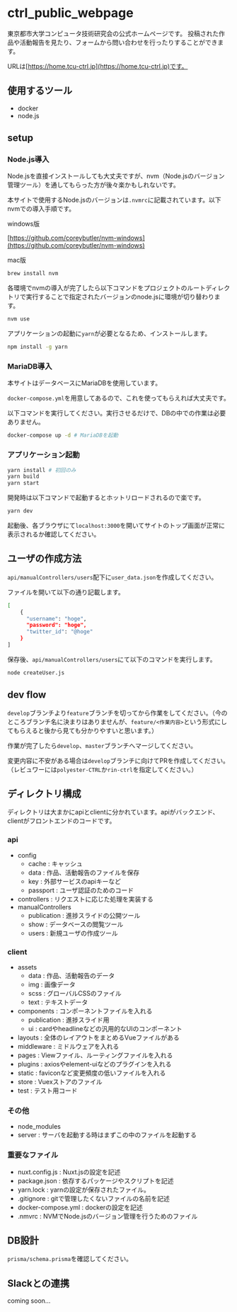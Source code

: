 # ctrl_public_webpage
東京都市大学コンピュータ技術研究会の公式ホームページです。
投稿された作品や活動報告を見たり、フォームから問い合わせを行ったりすることができます。

URLは[https://home.tcu-ctrl.jp](https://home.tcu-ctrl.jp)です。

## 使用するツール

- docker
- node.js

## setup

### Node.js導入

Node.jsを直接インストールしても大丈夫ですが、nvm（Node.jsのバージョン管理ツール）を通してもらった方が後々楽かもしれないです。

本サイトで使用するNode.jsのバージョンは`.nvmrc`に記載されています。以下nvmでの導入手順です。

windows版

[https://github.com/coreybutler/nvm-windows](https://github.com/coreybutler/nvm-windows)

mac版

```bash
brew install nvm
```

各環境でnvmの導入が完了したら以下コマンドをプロジェクトのルートディレクトリで実行することで指定されたバージョンのnode.jsに環境が切り替わります。

```bash
nvm use
```

アプリケーションの起動に`yarn`が必要となるため、インストールします。

```bash
npm install -g yarn
```

### MariaDB導入

本サイトはデータベースにMariaDBを使用しています。

`docker-compose.yml`を用意してあるので、これを使ってもらえれば大丈夫です。

以下コマンドを実行してください。実行させるだけで、DBの中での作業は必要ありません。

```bash
docker-compose up -d # MariaDBを起動
```

### アプリケーション起動

```bash
yarn install # 初回のみ
yarn build
yarn start
```

開発時は以下コマンドで起動するとホットリロードされるので楽です。

```bash
yarn dev
```

起動後、各ブラウザにて`localhost:3000`を開いてサイトのトップ画面が正常に表示されるか確認してください。

## ユーザの作成方法

`api/manualControllers/users`配下に`user_data.json`を作成してください。

ファイルを開いて以下の通り記載します。

```bash
[
    {
      "username": "hoge",
      "password": "hoge",
      "twitter_id": "@hoge"
    }
]
```

保存後、`api/manualControllers/users`にて以下のコマンドを実行します。

```bash
node createUser.js
```

## dev flow

`develop`ブランチより`feature`ブランチを切ってから作業をしてください。（今のところブランチ名に決まりはありませんが、`feature/<作業内容>`という形式にしてもらえると後から見ても分かりやすいと思います。）

作業が完了したら`develop`、`master`ブランチへマージしてください。

変更内容に不安がある場合は`develop`ブランチに向けてPRを作成してください。（レビュワーには`polyester-CTRL`か`rin-ctrl`を指定してください。）

## ディレクトリ構成
ディレクトリは大まかにapiとclientに分かれています。apiがバックエンド、clientがフロントエンドのコードです。
### api
- config
  - cache : キャッシュ
  - data : 作品、活動報告のファイルを保存
  - key : 外部サービスのapiキーなど
  - passport : ユーザ認証のためのコード
- controllers : リクエストに応じた処理を実装する
- manualControllers
  - publication : 進捗スライドの公開ツール
  - show : データベースの閲覧ツール
  - users : 新規ユーザの作成ツール


### client
- assets
  - data : 作品、活動報告のデータ
  - img : 画像データ
  - scss : グローバルCSSのファイル
  - text : テキストデータ
- components : コンポーネントファイルを入れる
  - publication : 進捗スライド用
  - ui : cardやheadlineなどの汎用的なUIのコンポーネント
- layouts : 全体のレイアウトをまとめるVueファイルがある
- middleware : ミドルウェアを入れる
- pages : Viewファイル、ルーティングファイルを入れる
- plugins : axiosやelement-uiなどのプラグインを入れる
- static : faviconなど変更頻度の低いファイルを入れる
- store : Vuexストアのファイル
- test : テスト用コード



### その他
- node_modules 
- server : サーバを起動する時はまずこの中のファイルを起動する

### 重要なファイル
- nuxt.config.js : Nuxt.jsの設定を記述
- package.json : 依存するパッケージやスクリプトを記述
- yarn.lock : yarnの設定が保存されたファイル。
- .gitignore : gitで管理したくないファイルの名前を記述
- docker-compose.yml : dockerの設定を記述
- .nmvrc : NVMでNode.jsのバージョン管理を行うためのファイル

## DB設計

`prisma/schema.prisma`を確認してください。

## Slackとの連携

coming soon...
